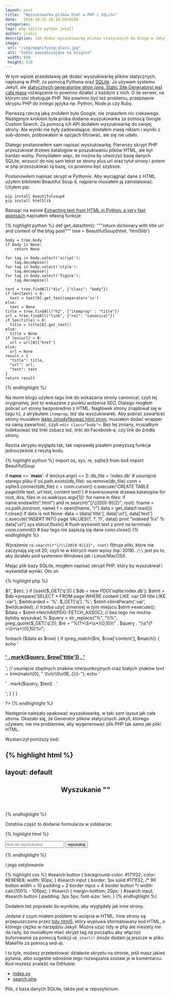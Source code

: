 ```yaml
---
layout: post
title:  "Wyszukiwarka plików html w PHP i SQLite"
date:   2018-10-25 20:19:56+0200
categories:
tags: php sqlite python jekyll
author: jcubic
description: Jak dodać wyszukiwarkę plików statycznych do bloga w Jekyll lub innego generatora plików statycznych w PHP. Przy pomocy Pythona.
image:
 url: "/img/magnifying-glass.jpg"
 alt: "Szkło powiększające na książce"
 width: 800
 height: 530
---
```


W tym wpisie przedstawię jak dodać wyszukiwarkę plików statycznych, napisaną w PHP, za pomocą Pythona oraz
[SQLite](https://pl.wikipedia.org/wiki/SQLite).  Ja używam systemu Jekyll, ale
[statycznych generatorów stron (ang. Static Site Generators) jest cała masa](https://www.staticgen.com/)
rozwiązanie to powinno działać z każdym z nich. O ile serwer, na którym stoi obsługuje PHP. Nie powinno być też
problemu, przepisanie skryptu PHP do innego języka np. Python, Node.js czy Ruby.

<!-- more -->

Pierwszą rzeczą jaką zrobiłem było Google, nie znalazłem nic ciekawego. Następnym krokiem była próba dodania
wyszukiwarka za pomocą Google Custom Search.  Za pomocą ich API dodałem wyszukiwarkę do swojej strony. Ale
wyniki nie były zadowalające, dostałem masę reklam i wyniki z sub-domen, próbowałem w opcjach filtrować, ale
się nie udało.

Dlatego postanowiłem sam napisać wyszukiwarkę. Pierwszy skrypt PHP przeszukiwał drzewo katalogów w
poszukiwaniu plików HTML, ale był bardzo wolny.  Pomyślałem więc, że można by utworzyć bazę danych SQLite,
wrzucić do niej sam tekst ze strony plus url oraz tytuł strony i potem w php przeszukiwać tą bazę, co powinno
być szybsze.

Postanowiłem napisać skrypt w Pythonie. Aby wyciągnąć dane z HTML użyłem biblioteki Beautiful Soup 4, najpierw
musiałem ją zainstalować. Użyłem pip.

```
pip install beautifulsoup4
pip install html5lib
```

Bazując na wpisie
[Extracting text from HTML in Python: a very fast approach](https://rushter.com/blog/python-fast-html-parser/)
napisałem własną funkcje:

{% highlight python %}
def get_data(html):
    """return dictionary with title url and content of the blog post"""
    tree = BeautifulSoup(html, 'html5lib')

    body = tree.body
    if body is None:
        return None

    for tag in body.select('script'):
        tag.decompose()
    for tag in body.select('style'):
        tag.decompose()
    for tag in body.select('figure'):
        tag.decompose()

    text = tree.findAll("div", {"class": "body"})
    if len(text) > 0:
      text = text[0].get_text(separator='\n')
    else:
      text = None
    title = tree.findAll("h2", {"itemprop" : "title"})
    url = tree.findAll("link", {"rel": "canonical"})
    if len(title) > 0:
      title = title[0].get_text()
    else:
      title = None
    if len(url) > 0:
      url = url[0]['href']
    else:
      url = None
    result = {
      "title": title,
      "url": url,
      "text": text
    }
    return result
{% endhighlight %}

Na moim blogu użyłem tagu link do wskazania strony canonical, czyli tej oryginalnej, jest to wskazane z punktu
widzenia SEO.  Dlatego mogłem pobrać url strony bezpośrednio z HTML. Nagłówek strony znajdował się w tagu `h2`, z
atrybutem `itemprop`, też dla wyszukiwarek.  Aby pobrać zawartość strony musiałem
[lekko zmodyfikować html stron](https://github.com/jcubic/jcubic.pl/commit/d5e02ba6bd01cb40901b307f90493f9600dd5781),
musiałem dodać wrapper na samą zawartość, czyli `<div class="body">`. Bez tej zmiany, musiałbym indeksować też
linki zobacz też, linki do Facebook-a, czy link do źródła strony.

Reszta skryptu wygląda tak, tak naprawdę pisałem powyższą funkcje jednocześnie z resztą kodu.

{% highlight python %}
import os, sys, re, sqlite3
from bs4 import BeautifulSoup

if __name__ == '__main__':
  if len(sys.argv) == 2:
    db_file = 'index.db'
    # usunięcie starego pliku
    if os.path.exists(db_file):
      os.remove(db_file)
    conn = sqlite3.connect(db_file)
    c = conn.cursor()
    c.execute('CREATE TABLE page(title text, url text, content text)')
    # traversowanie drzewa katalogów
    for root, dirs, files in os.walk(sys.argv[1]):
      for name in files:
        if name.endswith(".html") and re.search(r"[/\\]20[0-9]{2}", root):
          fname = os.path.join(root, name)
          f = open(fname, "r")
          data = get_data(f.read())
          f.close()
          if data is not None:
            data = (data['title'], data['url'], data['text']
            c.execute('INSERT INTO page VALUES(?, ?, ?)', data))
            print "indexed %s" % data['url']
            sys.stdout.flush() # flush wyświetli text z print na terminalu
    conn.commit() # bez tego nie zapiszą się dane
    conn.close()
{% endhighlight %}

Wyrażenie `re.search(r"[/\\]20[0-9]{2}", root)` filtruje pliki, które nie zaczynają się od 20, czyli te w
których mam wpisy (np. 2018).  `/\\` jest po to, aby działało pod systemem Windows jak i Linux/MacOSX.

Mając plik bazy SQLite, mogłem napisać skrypt PHP, który by wyszukiwał i wyświetlał wyniki. Oto on

{% highlight php %}
<?php

function mark($query, $str) {
    return preg_replace("%(" . $query . ")%i", '<mark>$1</mark>', $str);
}

if (isset($_GET['q'])) {
  $db = new PDO('sqlite:index.db');
  $stmt = $db->prepare('SELECT * FROM page WHERE content LIKE :var OR title LIKE :var');
  $wildcarded = '%'. $_GET['q'] .'%';
  $stmt->bindParam(':var', $wildcarded); // trzeba użyć zmiennej w tym miejscu
  $stmt->execute();
  $data = $stmt->fetchAll(PDO::FETCH_ASSOC);
  // bez tego nie można byłoby wyszukać %
  $query = str_replace("%", "\\%", preg_quote($_GET['q']));
  $re = "%(?>\S+\s*){0,10}(" . $query . ")\s*(?>\S+\s*){0,10}%i";

  foreach ($data as $row) {
    if (preg_match($re, $row['content'], $match)) {
      echo '<h3><a href="' . $row['url'] . '">' . mark($query, $row['title']) . '</a></h2>';
      // usunięcie zbędnych znaków interpunkcyjnych oraz białych znaków
      $text = trim($match[0], " \t\n\r\0\x0B,.{}()-");
      echo '<p>' . mark($query, $text) . '</p>';
    }
  }
}

?>
{% endhighlight %}

Następnie należało opakować wyszukiwarkę, w taki sam layout jak cała strona. Okazało się, że Generator plików
statycznych Jekyll, którego używam, nie ma problemów, aby wygenerować plik PHP tak samo jak pliki HTML.

Wystarczył poniższy kod:

{% highlight html %}
---
layout: default
---
<section class="search">
  <div>
    <header>
       <h2>
          Wyszukanie
          "<?= isset($_GET['q']) ? strip_tags($_GET['q']) : '' ?>"
       </h2>
    </header>
<?php /* kod php */ ?>
  </div>
</section>
{% endhighlight %}

Ostatnia część to dodanie formularza w sidebarze:

{% highlight html %}
<div id="search">
    <form action="https://jcubic.pl/search.php">
        <input name="q" placeholder="text do wyszukania"/>
        <input type="submit" value="wyszukaj"/>
    </form>
</div>
{% endhighlight %}

i jego ostylowanie:

{% highlight css %}
#search button {
    background-color: #171f32;
    color: #E9E9E8;
    width: 90px;
}
#search input {
    border: 1px solid #171f32;
    /* 90 button width + 10 padding + 2 border input + 4 border button */
    width: calc(100% - 106px);
}
#search {
    margin-bottom: 20px;
}
#search input, #search button {
    padding: 3px 5px;
    font-size: 1em;
}
{% endhighlight %}

Dodałem też poprawki do wyników, aby wyglądały jak inne strony.

Jedyne z czym miałem problem to wcięcia w HTML. Inne strony są przepuszczane przez
[tidy html5](https://github.com/htacg/tidy-html5), który wypluwa sformatowany kod HTML, o którego ciężko w
narzędziu Jekyll.  Można użyć tidy w php ale niestety nie da rady, bo musiałbym mieć skrypt tag na początku aby
włączyć buforowanie za pomocą funkcji `ob_start()` (może dodam ją jeszcze w pliku Makefile za pomocą sed-a).

I to tyle, możesz przetestować działanie skryptu na stronie, jeśli masz jakieś pytania, albo sugestie odnośnie tego
rozwiązania zostaw je w komentarzu. Kod możesz znaleźć na GitHubie:

* [index.py](https://github.com/jcubic/jcubic.pl/blob/master/index.py)
* [search.php](https://github.com/jcubic/jcubic.pl/blob/master/search.php)

Plik, z baza danych SQLite, także jest w repozytorium.
